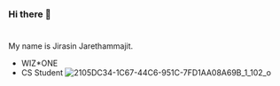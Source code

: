### Hi there 👋
#
My name is Jirasin Jarethammajit. 
- WIZ*ONE
- CS Student
![2105DC34-1C67-44C6-951C-7FD1AA08A69B_1_102_o](https://user-images.githubusercontent.com/69670650/117120926-26b94680-adbe-11eb-810f-becb01988ff9.jpeg)

